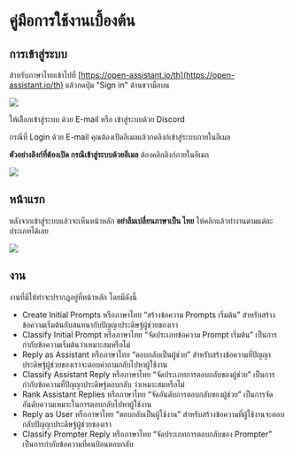 # คู่มือการใช้งานเบื้องต้น

## การเข้าสู่ระบบ

สำหรับภาษาไทยเข้าไปที่ [https://open-assistant.io/th](https://open-assistant.io/th) แล้วกดปุ่ม "Sign in" ด้านขวามือบน

![](https://i.imgur.com/GIXemUF.png)

ให้เลืิอกเข้าสู่ระบบ ด้วย E-mail หรือ เข้าสู่ระบบด้วย Discord

กรณีที่ Login ด้วย E-mail คุณต้องเปิดอีเมลแล้วกดลิงก์เข้าสู่ระบบภายในอีเมล

**ตัวอย่างลิงก์ที่ต้องเปิด กรณีเข้าสู่ระบบด้วยอีเมล** ต้องคลิกลิงก์ภายในอีเมล

![](https://i.imgur.com/VWPCNAq.png)

## หน้าแรก

หลังจากเข้าสู่ระบบแล้วจะเห็นหน้าหลัก **อย่าลืมเปลี่ยนภาษาเป็น ไทย** ให้คลิกแล้วทำงานตามแต่ละประเภทได้เลย

![](https://i.imgur.com/cnieu6b.png)

## งาน

งานที่มีให้ทำจะปรากฎอยู่ที่หน้าหลัก โดยมีดังนี้

- Create Initial Prompts หรือภาษาไทย “สร้างข้อความ Prompts เริ่มต้น” สำหรับสร้างข้อความเริ่มต้นกับสนทนากับปัญญาประดิษฐ์ผู้ช่วยของเรา
- Classify Initial Prompt หรือภาษาไทย “จัดประเภทข้อความ Prompt เริ่มต้น” เป็นการกำกับข้อความเริ่มต้นว่าเหมาะสมหรือไม่
- Reply as Assistant หรือภาษาไทย “ตอบกลับเป็นผู้ช่วย” สำหรับสร้างข้อความที่ปัญญาประดิษฐ์ผู้ช่วยของเราจะตอบคำถามกลับไปหาผู้ใช้งาน
- Classify Assistant Reply หรือภาษาไทย “จัดประเภทการตอบกลับของผู้ช่วย” เป็นการกำกับข้อความที่ปัญญาประดิษฐ์ตอบกลับ ว่าเหมาะสมหรือไม่
- Rank Assistant Replies หรือภาษาไทย “จัดอันดับการตอบกลับของผู้ช่วย” เป็นการจัดอันดับความเหมาะในการตอบกลับไปหาผู้ใช้งาน
- Reply as User หรือภาษาไทย “ตอบกลับเป็นผู้ใช้งาน” สำหรับสร้างข้อความที่ผู้ใช้งานจะตอบกลับปัญญาประดิษฐ์ผู้ช่วยของเรา
- Classify Prompter Reply หรือภาษาไทย “จัดประเภทการตอบกลับของ Prompter” เป็นการกำกับข้อความที่คนป้อนตอบกลับ

